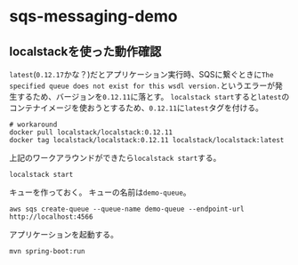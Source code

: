 # sqs-messaging-demo

## localstackを使った動作確認

`latest`(`0.12.17`かな？)だとアプリケーション実行時、SQSに繋ぐときに`The specified queue does not exist for this wsdl version.`というエラーが発生するため、バージョンを`0.12.11`に落とす。
`localstack start`すると`latest`のコンテナイメージを使おうとするため、`0.12.11`に`latest`タグを付ける。

```
# workaround
docker pull localstack/localstack:0.12.11
docker tag localstack/localstack:0.12.11 localstack/localstack:latest
```

上記のワークアラウンドができたら`localstack start`する。

```
localstack start
```

キューを作っておく。
キューの名前は`demo-queue`。

```
aws sqs create-queue --queue-name demo-queue --endpoint-url http://localhost:4566
```

アプリケーションを起動する。

```
mvn spring-boot:run
```

